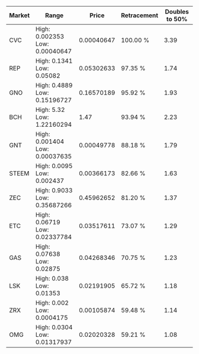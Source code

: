 | Market | Range | Price| Retracement | Doubles to 50% |
| --- | --- | --- | --- | --- |
| CVC | High: 0.002353<br />Low: 0.00040647 | 0.00040647 | 100.00 % | 3.39 |
| REP | High: 0.1341<br />Low: 0.05082 | 0.05302633 | 97.35 % | 1.74 |
| GNO | High: 0.4889<br />Low: 0.15196727 | 0.16570189 | 95.92 % | 1.93 |
| BCH | High: 5.32<br />Low: 1.22160294 | 1.47 | 93.94 % | 2.23 |
| GNT | High: 0.001404<br />Low: 0.00037635 | 0.00049778 | 88.18 % | 1.79 |
| STEEM | High: 0.0095<br />Low: 0.002437 | 0.00366173 | 82.66 % | 1.63 |
| ZEC | High: 0.9033<br />Low: 0.35687266 | 0.45962652 | 81.20 % | 1.37 |
| ETC | High: 0.06719<br />Low: 0.02337784 | 0.03517611 | 73.07 % | 1.29 |
| GAS | High: 0.07638<br />Low: 0.02875 | 0.04268346 | 70.75 % | 1.23 |
| LSK | High: 0.038<br />Low: 0.01353 | 0.02191905 | 65.72 % | 1.18 |
| ZRX | High: 0.002<br />Low: 0.0004175 | 0.00105874 | 59.48 % | 1.14 |
| OMG | High: 0.0304<br />Low: 0.01317937 | 0.02020328 | 59.21 % | 1.08 |

